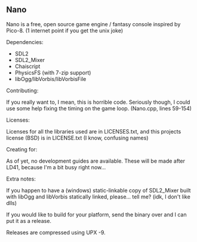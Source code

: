 Nano
-----

Nano is a free, open source game engine / fantasy console inspired by Pico-8.
(1 internet point if you get the unix joke)

Dependencies:

* SDL2
* SDL2_Mixer
* Chaiscript
* PhysicsFS (with 7-zip support)
* libOgg/libVorbis/libVorbisFile

Contributing:

If you really want to, I mean, this is horrible code.
Seriously though, I could use some help fixing the timing on the game loop. (Nano.cpp, lines 59-154)

Licenses:

Licenses for all the libraries used are in LICENSES.txt, and this projects license (BSD) is in LICENSE.txt (I know, confusing names)

Creating for:

As of yet, no development guides are available. These will be made after LD41, because I'm a bit busy right now...

Extra notes:

If you happen to have a (windows) static-linkable copy of SDL2_Mixer built with libOgg and libVorbis statically linked, please... tell me? (idk, I don't like dlls)

If you would like to build for your platform, send the binary over and I can put it as a release.

Releases are compressed using UPX -9.